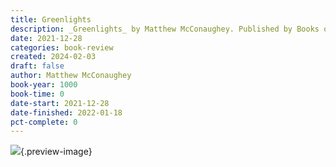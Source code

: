 ```yaml
---
title: Greenlights
description: _Greenlights_ by Matthew McConaughey. Published by Books on Tape, with ISBN 9780593294185.0. Read on 2021-12-28
date: 2021-12-28
categories: book-review
created: 2024-02-03
draft: false
author: Matthew McConaughey
book-year: 1000
book-time: 0
date-start: 2021-12-28
date-finished: 2022-01-18
pct-complete: 0
---
```


![](https://img3.od-cdn.com/ImageType-100/1191-1/{17FF81C0-4980-47EA-869F-81F43FF256D1}Img100.jpg){.preview-image}